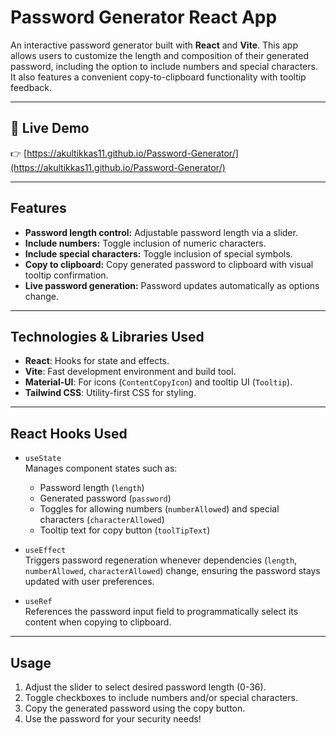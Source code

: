 # Password Generator React App

An interactive password generator built with **React** and **Vite**. This app allows users to customize the length and composition of their generated password, including the option to include numbers and special characters. It also features a convenient copy-to-clipboard functionality with tooltip feedback.

---

## 🔗 Live Demo

👉 [https://akultikkas11.github.io/Password-Generator/](https://akultikkas11.github.io/Password-Generator/)

---

## Features

- **Password length control:** Adjustable password length via a slider.
- **Include numbers:** Toggle inclusion of numeric characters.
- **Include special characters:** Toggle inclusion of special symbols.
- **Copy to clipboard:** Copy generated password to clipboard with visual tooltip confirmation.
- **Live password generation:** Password updates automatically as options change.

---

## Technologies & Libraries Used

- **React**: Hooks for state and effects.
- **Vite**: Fast development environment and build tool.
- **Material-UI**: For icons (`ContentCopyIcon`) and tooltip UI (`Tooltip`).
- **Tailwind CSS**: Utility-first CSS for styling.

---

## React Hooks Used

- `useState`  
  Manages component states such as:
  - Password length (`length`)
  - Generated password (`password`)
  - Toggles for allowing numbers (`numberAllowed`) and special characters (`characterAllowed`)
  - Tooltip text for copy button (`toolTipText`)

- `useEffect`  
  Triggers password regeneration whenever dependencies (`length`, `numberAllowed`, `characterAllowed`) change, ensuring the password stays updated with user preferences.

- `useRef`  
  References the password input field to programmatically select its content when copying to clipboard.

---

## Usage

1. Adjust the slider to select desired password length (0-36).
2. Toggle checkboxes to include numbers and/or special characters.
3. Copy the generated password using the copy button.
4. Use the password for your security needs!

